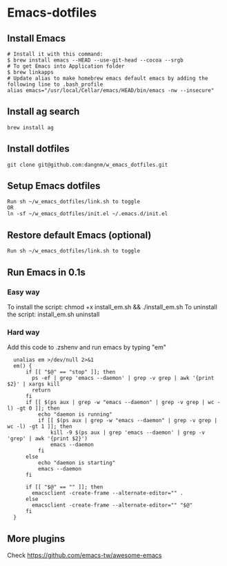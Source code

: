 # Emacs-dotfiles

## Install Emacs
    # Install it with this command:
    $ brew install emacs --HEAD --use-git-head --cocoa --srgb
    # To get Emacs into Application folder 
    $ brew linkapps
    # Update alias to make homebrew emacs default emacs by adding the following line to .bash_profile
    alias emacs="/usr/local/Cellar/emacs/HEAD/bin/emacs -nw --insecure"

## Install ag search
    brew install ag

## Install dotfiles
    git clone git@github.com:dangnm/w_emacs_dotfiles.git
## Setup Emacs dotfiles
    Run sh ~/w_emacs_dotfiles/link.sh to toggle
    OR
    ln -sf ~/w_emacs_dotfiles/init.el ~/.emacs.d/init.el

## Restore default Emacs (optional)
    Run sh ~/w_emacs_dotfiles/link.sh to toggle

## Run Emacs in 0.1s
### Easy way
To install the script: chmod +x install_em.sh && ./install_em.sh
To uninstall the script: install_em.sh uninstall
### Hard way
Add this code to .zshenv and run emacs by typing "em"
```
  unalias em >/dev/null 2>&1
  em() {
      if [[ "$@" == "stop" ]]; then
        ps -ef | grep 'emacs --daemon' | grep -v grep | awk '{print $2}' | xargs kill
        return
      fi
      if [[ $(ps aux | grep -w "emacs --daemon" | grep -v grep | wc -l) -gt 0 ]]; then
          echo "daemon is running"
          if [[ $(ps aux | grep -w "emacs --daemon" | grep -v grep | wc -l) -gt 1 ]]; then
              kill -9 $(ps aux | grep 'emacs --daemon' | grep -v 'grep' | awk '{print $2}')
              emacs --daemon
          fi
      else
          echo "daemon is starting"
          emacs --daemon
      fi
  
      if [[ "$@" == "" ]]; then
        emacsclient -create-frame --alternate-editor="" .
      else
        emacsclient -create-frame --alternate-editor="" "$@"
      fi
  }
```

## More plugins
Check https://github.com/emacs-tw/awesome-emacs


